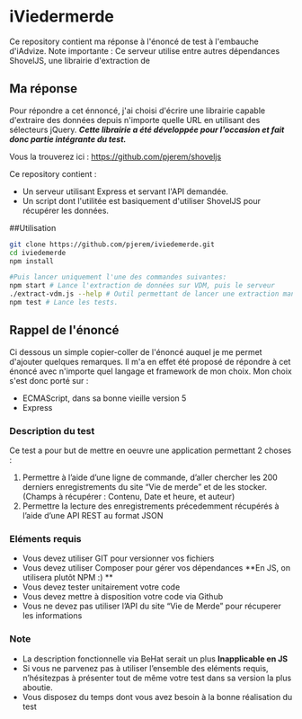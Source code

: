 # iViedermerde

Ce repository contient ma réponse à l'énoncé de test à l'embauche d'iAdvize.
Note importante : Ce serveur utilise entre autres dépendances ShovelJS, une
librairie d'extraction de

## Ma réponse
Pour répondre a cet énnoncé, j'ai choisi d'écrire une librairie capable d'extraire
des données depuis n'importe quelle URL en utilisant des sélecteurs jQuery.
***Cette librairie a été développée pour l'occasion et fait donc partie intégrante du test.***

Vous la trouverez ici : https://github.com/pjerem/shoveljs

Ce repository contient : 
- Un serveur utilisant Express et servant l'API demandée.
- Un script dont l'utilitée est basiquement d'utiliser ShovelJS pour récupérer les données.

##Utilisation
```bash
git clone https://github.com/pjerem/iviedemerde.git
cd iviedemerde
npm install

#Puis lancer uniquement l'une des commandes suivantes:
npm start # Lance l'extraction de données sur VDM, puis le serveur
./extract-vdm.js --help # Outil permettant de lancer une extraction manuelle (sait-on jamais ...)
npm test # Lance les tests.
```
## Rappel de l'énoncé
Ci dessous un simple copier-coller de l'énoncé auquel je me permet d'ajouter quelques remarques. Il m'a en effet été proposé de répondre à cet énoncé avec n'importe quel langage et framework de mon choix. 
Mon choix s'est donc porté sur :
* ECMAScript, dans sa bonne vieille version 5
* Express

### Description du test
Ce test a pour but de mettre en oeuvre une application permettant 2 choses :
1. Permettre à l’aide d’une ligne de commande, d’aller chercher les 200 derniers enregistrements du site “Vie de merde” et de les stocker. (Champs à récupérer : Contenu, Date et heure, et auteur)
2. Permettre la lecture des enregistrements précedemment récupérés à l’aide d’une API REST au format JSON

### Eléments requis
* Vous devez utiliser GIT pour versionner vos fichiers
* Vous devez utiliser Composer pour gérer vos dépendances **En JS, on utilisera plutôt NPM :) **
* Vous devez tester unitairement votre code
* Vous devez mettre à disposition votre code via Github
* Vous ne devez pas utiliser l’API du site “Vie de Merde” pour récuperer les informations

### Note
* La description fonctionnelle via BeHat serait un plus **Inapplicable en JS**
* Si vous ne parvenez pas à utiliser l’ensemble des eléments requis, n’hésitez­pas à présenter tout de même votre test dans sa version la plus aboutie.
* Vous disposez du temps dont vous avez besoin à la bonne réalisation du test